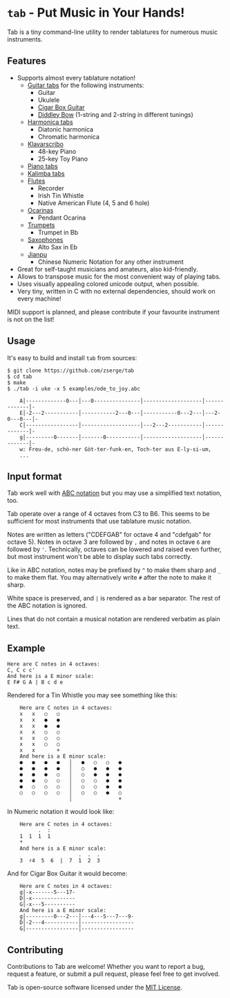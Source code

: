 # `tab` - Put Music in Your Hands!

Tab is a tiny command-line utility to render tablatures for numerous music instruments.

## Features

* Supports almost every tablature notation!
    * [Guitar tabs](https://en.wikipedia.org/wiki/Tablature#Guitar_tablature) for the following instruments:
        * Guitar
        * Ukulele
        * [Cigar Box Guitar](https://en.wikipedia.org/wiki/Cigar_box_guitar)
        * [Diddley Bow](https://en.wikipedia.org/wiki/Diddley_bow) (1-string and 2-string in different tunings)
    * [Harmonica tabs](https://en.wikibooks.org/wiki/Harmonica/Tablature)
        * Diatonic harmonica
        * Chromatic harmonica
    * [Klavarscribo](https://en.wikipedia.org/wiki/Klavarskribo)
        * 48-key Piano
        * 25-key Toy Piano
    * [Piano tabs](https://www.wikihow.com/Read-Piano-Tabs)
    * [Kalimba tabs](https://www.kalimbaclasses.com/kalimba-guides/how-to-read-number-tabs)
    * [Flutes](https://www.whistletabs.com/)
        * Recorder
        * Irish Tin Whistle
        * Native American Flute (4, 5 and 6 hole)
    * [Ocarinas](https://www.tabs-ocarina.com/)
        * Pendant Ocarina
    * [Trumpets](https://www.amromusic.com/trumpet-fingering-chart)
        * Trumpet in Bb
    * [Saxophones](https://www.amromusic.com/saxophone-fingering-chart)
        * Alto Sax in Eb
    * [Jianpu](https://en.wikipedia.org/wiki/Numbered_musical_notation)
        * Chinese Numeric Notation for any other instrument
* Great for self-taught musicians and amateurs, also kid-friendly.
* Allows to transpose music for the most convenient way of playing tabs.
* Uses visually appealing colored unicode output, when possible.
* Very tiny, written in C with no external dependencies, should work on every machine!

MIDI support is planned, and please contribute if your favourite instrument is not on the list!

## Usage

It's easy to build and install `tab` from sources:

```
$ git clone https://github.com/zserge/tab
$ cd tab
$ make
$ ./tab -i uke -x 5 examples/ode_to_joy.abc

    A│-------------0---│---0---------------│-------------------│-------------│-
    E│-2---2-----------│-----------2---0---│-----------0---2---│---2-0---0---│-
    C│-----------------│-------------------│---2---2-----------│-------------│-
    g│---------0-------│-------0-----------│-------------------│-------------│-
    w: Freu-de, schö-ner Göt-ter-funk-en, Toch-ter aus E-ly-si-um,
    ...
```

## Input format

Tab work well with [ABC notation](https://abcnotation.com/) but you may use a simplified text notation, too.

Tab operate over a range of 4 octaves from C3 to B6. This seems to be sufficient for most instruments that use tablature music notation.

Notes are written as letters ("CDEFGAB" for octave 4 and "cdefgab" for octave 5). Notes in octave 3 are followed by `,` and notes in octave `6` are followed by `'`. Technically, octaves can be lowered and raised even further, but most instrument won't be able to display such tabs correctly.

Like in ABC notation, notes may be prefixed by `^` to make them sharp and `_` to make them flat. You may alternatively write `#` after the note to make it sharp.

White space is preserved, and `|` is rendered as a bar separator. The rest of the ABC notation is ignored.

Lines that do not contain a musical notation are rendered verbatim as plain text.

## Example

```
Here are C notes in 4 octaves:
C, C c c'
And here is a E minor scale:
E F# G A | B c d e
```

Rendered for a Tin Whistle you may see something like this:

```
    Here are C notes in 4 octaves:
    x   x   ○   ○
    x   x   ●   ●
    x   x   ●   ●
    x   x   ○   ○
    x   x   ○   ○
    x   x   ○   ○
    x   x       +
    And here is a E minor scale:
    ●   ●   ●   ●   │   ●   ○   ○   ●
    ●   ●   ●   ●   │   ○   ●   ●   ●
    ●   ●   ●   ○   │   ○   ●   ●   ●
    ●   ●   ○   ○   │   ○   ○   ●   ●
    ●   ○   ○   ○   │   ○   ○   ●   ●
    ○   ○   ○   ○   │   ○   ○   ●   ○
                    │               +
```

In Numeric notation it would look like:

```
    Here are C notes in 4 octaves:
          .  :
    1  1  1  1
    *
    And here is a E minor scale:
                       .  .  .
    3  ♯4  5  6  |  7  1  2  3
```

And for Cigar Box Guitar it would become:

```
    Here are C notes in 4 octaves:
    g│-x-------5---17-
    D│-x--------------
    G│-x---5----------
    And here is a E minor scale:
    g│---------0---2---│---4---5---7---9-
    D│-2---4-----------│-----------------
    G│-----------------│-----------------
```

## Contributing

Contributions to Tab are welcome! Whether you want to report a bug, request a feature, or submit a pull request, please feel free to get involved.

Tab is open-source software licensed under the [MIT License](/LICENSE).
